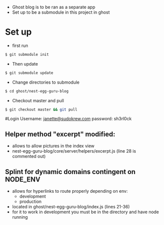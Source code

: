 * Ghost blog is to be ran as a separate app
* Set up to be a submodule in this project in ghost

# Set up
- first run
```bash
$ git submodule init
```
- Then update
```bash
$ git submodule update
```
- Change directories to submodule
```bash
$ cd ghost/nest-egg-guru-blog
```
- Checkout master and pull
```bash
$ git checkout master && git pull
```

#Login
Username: janette@sudokrew.com
password: sh3rl0ck

## Helper method "excerpt" modified:
- allows to allow pictures in the index view
- nest-egg-guru-blog/core/server/helpers/excerpt.js (line 28 is commented out)

## Splint for dynamic domains contingent on NODE_ENV
- allows for hyperlinks to route properly depending on env:
  - development
  - production
- located in ghost/nest-egg-guru-blog/index.js (lines 21-36)
- for it to work in development you must be in the directory and have node running
